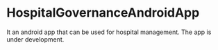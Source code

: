 # HospitalGovernanceAndroidApp
It an android app that can be used for hospital management. The app is under development.
